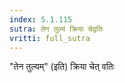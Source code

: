 ```yaml
---
index: 5.1.115
sutra: तेन तुल्यं क्रिया चेद्वतिः
vritti: full_sutra
---
```


"तेन तुल्यम्" (इति) क्रिया चेत् वतिः 